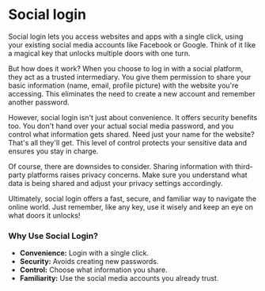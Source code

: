 # Social login

Social login lets you access websites and apps with a single click, using your existing social media accounts like Facebook or Google. Think of it like a magical key that unlocks multiple doors with one turn.

But how does it work? When you choose to log in with a social platform, they act as a trusted intermediary. You give them permission to share your basic information (name, email, profile picture) with the website you're accessing. This eliminates the need to create a new account and remember another password.

However, social login isn't just about convenience. It offers security benefits too. You don't hand over your actual social media password, and you control what information gets shared. Need just your name for the website? That's all they'll get. This level of control protects your sensitive data and ensures you stay in charge.

Of course, there are downsides to consider. Sharing information with third-party platforms raises privacy concerns. Make sure you understand what data is being shared and adjust your privacy settings accordingly.

Ultimately, social login offers a fast, secure, and familiar way to navigate the online world. Just remember, like any key, use it wisely and keep an eye on what doors it unlocks!

### Why Use Social Login?

* **Convenience:** Login with a single click.
* **Security:** Avoids creating new passwords.
* **Control:** Choose what information you share.
* **Familiarity:** Use the social media accounts you already trust.
